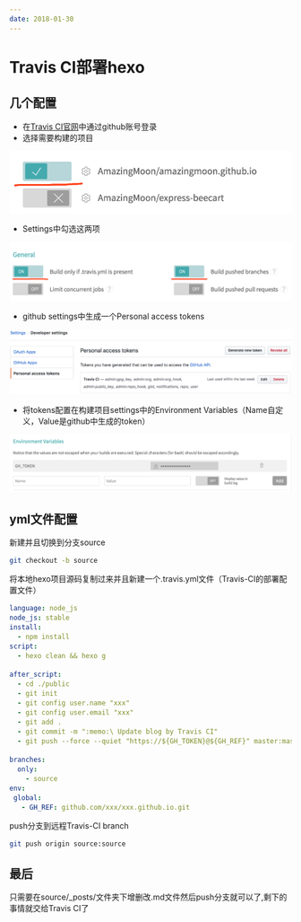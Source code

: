 ```yaml
---
date: 2018-01-30     
---
```

# Travis CI部署hexo

## 几个配置

- 在[Travis CI官网](https://www.travis-ci.com/)中通过github账号登录
- 选择需要构建的项目

![An image](../../assets/images/CI/ci_hexo1.png)

- Settings中勾选这两项

![An image](../../assets/images/CI/ci_hexo2.png)

- github settings中生成一个Personal access tokens

![An image](../../assets/images/CI/ci_hexo3.png)

- 将tokens配置在构建项目settings中的Environment Variables（Name自定义，Value是github中生成的token）

![An image](../../assets/images/CI/ci_hexo4.png)

## yml文件配置

新建并且切换到分支source

``` bash
git checkout -b source
```

将本地hexo项目源码复制过来并且新建一个.travis.yml文件（Travis-CI的部署配置文件）

```yaml
language: node_js
node_js: stable
install:
  - npm install
script:
  - hexo clean && hexo g

after_script:
  - cd ./public
  - git init
  - git config user.name "xxx"
  - git config user.email "xxx"
  - git add .
  - git commit -m ":memo:\ Update blog by Travis CI"
  - git push --force --quiet "https://${GH_TOKEN}@${GH_REF}" master:master

branches:
  only:
    - source
env:
 global:
   - GH_REF: github.com/xxx/xxx.github.io.git
```

push分支到远程Travis-CI branch

``` bash
git push origin source:source
```

## 最后

只需要在source/_posts/文件夹下增删改.md文件然后push分支就可以了,剩下的事情就交给Travis CI了
